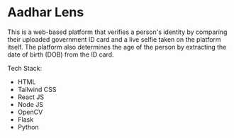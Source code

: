 # Aadhar Lens

This is a web-based platform that verifies a person's identity by comparing their uploaded government ID card and a live selfie taken on the platform itself. The platform also determines the age of the person by extracting the date of birth (DOB) from the ID card.

Tech Stack:
- HTML
- Tailwind CSS
- React JS
- Node JS
- OpenCV
- Flask
- Python
